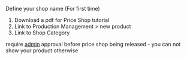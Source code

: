 Define your shop name (For first time)

1. Download a pdf for Price Shop tutorial
2. Link to Production Management > new product
3. Link to Shop Category

require [admin](obsidian://open?vault=Local&file=Admin%20Interface%2FAdmin%20Interface) approval before price shop being released - you can not show your product otherwise